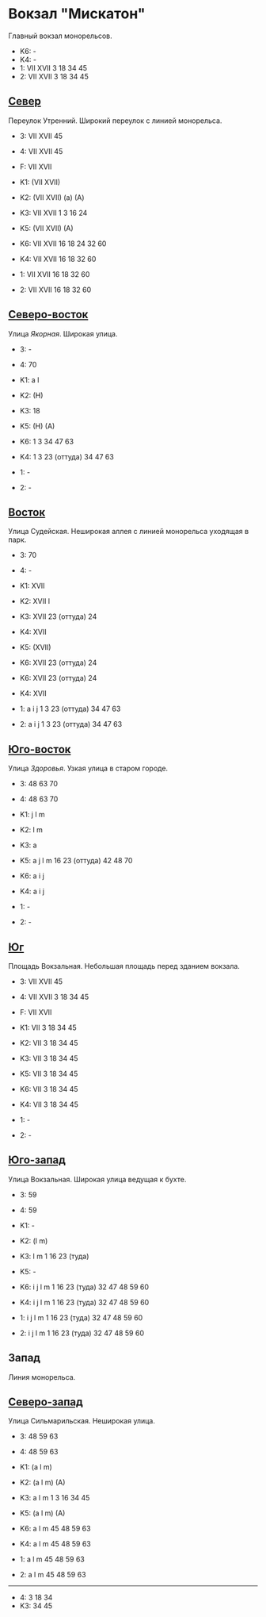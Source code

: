 # Вокзал "Мискатон"

Главный вокзал монорельсов.

* K6:   -
* K4:   -
* 1:    VII XVII
        3   18  34  45
* 2:    VII XVII
        3   18  34  45

## [Север](./11500020.md)

Переулок Утренний.
Широкий переулок с линией монорельса.

* 3:    VII XVII    45
* 4:    VII XVII    45
* F:    VII XVII
* K1:   (VII XVII)
* K2:   (VII XVII)
        (a)
        (A)
* K3:   VII XVII
        1   3   16  24
* K5:   (VII XVII)
        (A)

* K6:   VII XVII
        16  18  24  32  60
* K4:   VII XVII
        16  18  32  60
* 1:    VII XVII
        16  18  32  60
* 2:    VII XVII
        16  18  32  60

## [Северо-восток](./11505022.md)

Улица *Якорная*.
Широкая улица.

* 3:    -
* 4:    70
* K1:   a l
* K2:   (H)
* K3:   18
* K5:   (H) (A)

* K6:   1   3   34  47  63
* K4:   1   3   23 (оттуда) 34  47  63
* 1:    -
* 2:    -

## [Восток](./11510030.md)

Улица Судейская.
Неширокая аллея с линией монорельса уходящая в парк.

* 3:    70
* 4:    -
* K1:   XVII
* K2:   XVII
        l
* K3:   XVII
        23 (оттуда) 24
* K4:   XVII
* K5:   (XVII)
* K6:   XVII
        23 (оттуда) 24

* K6:   XVII
        23 (оттуда) 24
* K4:   XVII
* 1:    a   i   j
        1   3   23 (оттуда) 34  47  63
* 2:    a   i   j
        1   3   23 (оттуда) 34  47  63

## [Юго-восток](./505135.md)

Улица *Здоровья*.
Узкая улица в старом городе.

* 3:    48  63  70
* 4:    48  63  70
* K1:   j   l   m
* K2:   l   m
* K3:   a
* K5:   a   j   l   m
        16  23 (оттуда) 42  48  70

* K6:   a   i   j
* K4:   a   i   j
* 1:    -
* 2:    -

## [Юг](./11500030.md)

Площадь Вокзальная.
Небольшая площадь перед зданием вокзала.

* 3:    VII XVII    45
* 4:    VII XVII    3   18  34  45
* F:    VII XVII
* K1:   VII
        3   18  34  45
* K2:   VII
        3   18  34  45
* K3:   VII
        3   18  34  45
* K5:   VII
        3   18  34  45

* K6:   VII
        3   18  34  45
* K4:   VII
        3   18  34  45
* 1:    -
* 2:    -

## [Юго-запад](./11490030.md)

Улица Вокзальная.
Широкая улица ведущая к бухте.

* 3:    59
* 4:    59
* K1:   -
* K2:   (l   m)
* K3:   l   m
        1   16  23 (туда)
* K5:   -

* K6:   i   j   l   m
        1   16  23 (туда)   32  47  48  59  60
* K4:   i   j   l   m
        1   16  23 (туда)   32  47  48  59  60
* 1:    i   j   l   m
        1   16  23 (туда)   32  47  48  59  60
* 2:    i   j   l   m
        1   16  23 (туда)   32  47  48  59  60

## Запад

Линия монорельса.

## [Северо-запад](./11490020.md)

Улица Сильмарильская.
Неширокая улица.

* 3:    48  59  63
* 4:    48  59  63
* K1:   (a  l   m)
* K2:   (a  l   m)
        (A)
* K3:   a   l   m
        1   3   16  34  45
* K5:   (a  l   m)
        (A)

* K6:   a   l   m
        45  48  59  63
* K4:   a   l   m
        45  48  59  63
* 1:    a   l   m
        45  48  59  63
* 2:    a   l   m
        45  48  59  63

----

* 4:    3   18  34
* K3:   34  45
